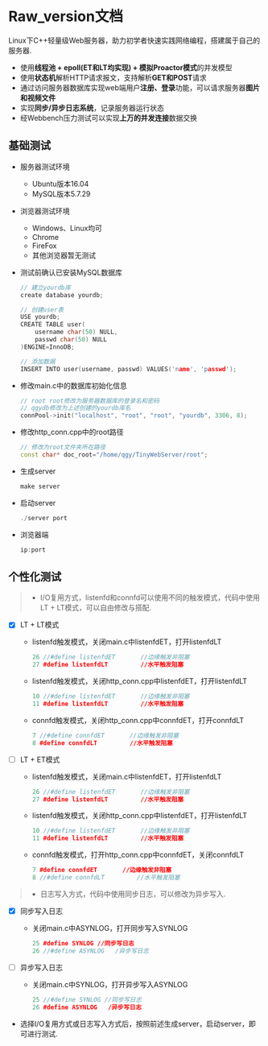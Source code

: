 Raw_version文档
===============

Linux下C++轻量级Web服务器，助力初学者快速实践网络编程，搭建属于自己的服务器.

* 使用**线程池 + epoll(ET和LT均实现) + 模拟Proactor模式**的并发模型
* 使用**状态机**解析HTTP请求报文，支持解析**GET和POST**请求
* 通过访问服务器数据库实现web端用户**注册、登录**功能，可以请求服务器**图片和视频文件**
* 实现**同步/异步日志系统**，记录服务器运行状态
* 经Webbench压力测试可以实现**上万的并发连接**数据交换

基础测试
--------

* 服务器测试环境

  * Ubuntu版本16.04
  * MySQL版本5.7.29
* 浏览器测试环境

  * Windows、Linux均可
  * Chrome
  * FireFox
  * 其他浏览器暂无测试
* 测试前确认已安装MySQL数据库

  ```C++
  // 建立yourdb库
  create database yourdb;

  // 创建user表
  USE yourdb;
  CREATE TABLE user(
      username char(50) NULL,
      passwd char(50) NULL
  )ENGINE=InnoDB;

  // 添加数据
  INSERT INTO user(username, passwd) VALUES('name', 'passwd');
  ```
* 修改main.c中的数据库初始化信息

  ```C++
  // root root修改为服务器数据库的登录名和密码
  // qgydb修改为上述创建的yourdb库名
  connPool->init("localhost", "root", "root", "yourdb", 3306, 8);
  ```
* 修改http_conn.cpp中的root路径

  ```C++
  // 修改为root文件夹所在路径
  const char* doc_root="/home/qgy/TinyWebServer/root";
  ```
* 生成server

  ```C++
  make server
  ```
* 启动server

  ```C++
  ./server port
  ```
* 浏览器端

  ```C++
  ip:port
  ```

个性化测试
----------

> * I/O复用方式，listenfd和connfd可以使用不同的触发模式，代码中使用LT + LT模式，可以自由修改与搭配.

- [X] LT + LT模式

  * listenfd触发模式，关闭main.c中listenfdET，打开listenfdLT

    ```C++
    26 //#define listenfdET       //边缘触发非阻塞
    27 #define listenfdLT         //水平触发阻塞
    ```
  * listenfd触发模式，关闭http_conn.cpp中listenfdET，打开listenfdLT

    ```C++
    10 //#define listenfdET       //边缘触发非阻塞
    11 #define listenfdLT         //水平触发阻塞
    ```
  * connfd触发模式，关闭http_conn.cpp中connfdET，打开connfdLT

    ```C++
    7 //#define connfdET       //边缘触发非阻塞
    8 #define connfdLT         //水平触发阻塞
    ```
- [ ] LT + ET模式

  * listenfd触发模式，关闭main.c中listenfdET，打开listenfdLT

    ```C++
    26 //#define listenfdET       //边缘触发非阻塞
    27 #define listenfdLT         //水平触发阻塞
    ```
  * listenfd触发模式，关闭http_conn.cpp中listenfdET，打开listenfdLT

    ```C++
    10 //#define listenfdET       //边缘触发非阻塞
    11 #define listenfdLT         //水平触发阻塞
    ```
  * connfd触发模式，打开http_conn.cpp中connfdET，关闭connfdLT

    ```C++
    7 #define connfdET       //边缘触发非阻塞
    8 //#define connfdLT         //水平触发阻塞
    ```

> * 日志写入方式，代码中使用同步日志，可以修改为异步写入.

- [X] 同步写入日志

  * 关闭main.c中ASYNLOG，打开同步写入SYNLOG

    ```C++
    25 #define SYNLOG //同步写日志
    26 //#define ASYNLOG   /异步写日志
    ```
- [ ] 异步写入日志

  * 关闭main.c中SYNLOG，打开异步写入ASYNLOG

    ```C++
    25 //#define SYNLOG //同步写日志
    26 #define ASYNLOG   /异步写日志
    ```

* 选择I/O复用方式或日志写入方式后，按照前述生成server，启动server，即可进行测试.
